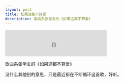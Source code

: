 ```yaml
---
layout: post
title: 如果这都不算爱
description: 歌曲系张学友的《如果这都不算爱》
---
```


<iframe frameborder="no" border="0" marginwidth="0" marginheight="0" width=330 height=86 src="http://music.163.com/outchain/player?type=2&id=188432&auto=0&height=66"></iframe>

歌曲系张学友的《如果这都不算爱》

没什么其他别的意思，只是最近都在不断循环这首歌，好听。
